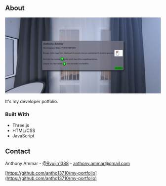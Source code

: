 <!-- PROJECT SHIELDS -->
<!--
*** This template uses markdown "reference style" links for readability.
*** Reference links are enclosed in brackets [ ] instead of parentheses ( ).
*** See the bottom of this document for the declaration of the reference variables
*** for contributors-url, forks-url, etc. This is an optional, concise syntax you may use.
*** https://www.markdownguide.org/basic-syntax/#reference-style-links
-->

<!-- ABOUT THE PROJECT -->
## About

[![Product Name Screen Shot][product-screenshot]](https://anthony-ammar.com)

It's my developer potfolio.

### Built With

*  Three.js
*  HTML/CSS
*  JavaScript



<!-- CONTACT -->
## Contact

Anthony Ammar - [@Ryujin1388](https://twitter.com/@Ryujin1388) - anthony.ammar@gmail.com

[https://github.com/antho13710/my-portfolio](https://github.com/antho13710/my-portfolio)



[linkedin-shield]: https://img.shields.io/badge/-LinkedIn-black.svg?style=flat-square&logo=linkedin&colorB=555
[product-screenshot]: docs/cover.jpg
